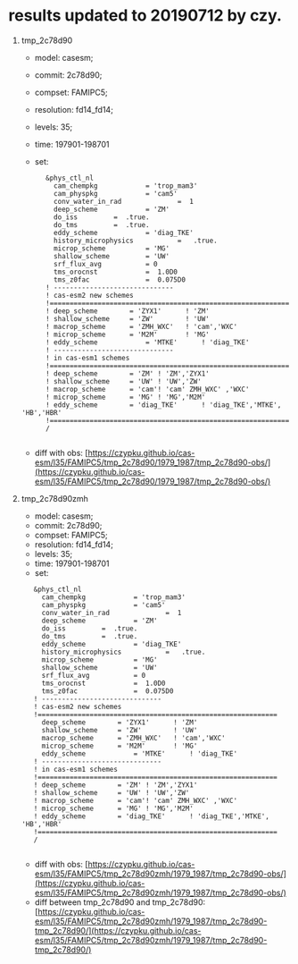# results updated to 20190712 by czy.

1.  tmp_2c78d90

    * model: casesm; 
    
    * commit: 2c78d90; 
    
    * compset: FAMIPC5; 
    
    * resolution: fd14_fd14; 
    
    * levels: 35; 
    
    * time: 197901-198701
    
    * set:
    
    ```
          &phys_ctl_nl
            cam_chempkg            = 'trop_mam3'
            cam_physpkg            = 'cam5'
            conv_water_in_rad              =  1
            deep_scheme            = 'ZM'
            do_iss         =  .true.
            do_tms         =  .true.
            eddy_scheme            = 'diag_TKE'
            history_microphysics           =   .true.
            microp_scheme          = 'MG'
            shallow_scheme         = 'UW'
            srf_flux_avg           = 0
            tms_orocnst            =  1.0D0
            tms_z0fac              =  0.075D0
          ! ------------------------------
          ! cas-esm2 new schemes
          !============================================================
          ! deep_scheme        = 'ZYX1'      ! 'ZM'
          ! shallow_scheme     = 'ZW'        ! 'UW'
          ! macrop_scheme      = 'ZMH_WXC'   ! 'cam','WXC'
          ! microp_scheme      = 'M2M'       ! 'MG'
          ! eddy_scheme            = 'MTKE'      ! 'diag_TKE'
          ! ------------------------------
          ! in cas-esm1 schemes
          !============================================================
          ! deep_scheme        = 'ZM' ! 'ZM','ZYX1'
          ! shallow_scheme     = 'UW' ! 'UW','ZW'
          ! macrop_scheme      = 'cam'! 'cam' ZMH_WXC' ,'WXC'
          ! microp_scheme      = 'MG' ! 'MG','M2M'
          ! eddy_scheme        = 'diag_TKE'      ! 'diag_TKE','MTKE', 'HB','HBR'
          !============================================================
          /
      
    ```
    
    * diff with obs: [https://czypku.github.io/cas-esm/l35/FAMIPC5/tmp_2c78d90/1979_1987/tmp_2c78d90-obs/](https://czypku.github.io/cas-esm/l35/FAMIPC5/tmp_2c78d90/1979_1987/tmp_2c78d90-obs/)



2. tmp_2c78d90zmh
   * model: casesm; 
   * commit: 2c78d90; 
   * compset: FAMIPC5; 
   * resolution: fd14_fd14; 
   * levels: 35; 
   * time: 197901-198701
   * set:

   ```
      &phys_ctl_nl
        cam_chempkg            = 'trop_mam3'
        cam_physpkg            = 'cam5'
        conv_water_in_rad              =  1
        deep_scheme            = 'ZM'
        do_iss         =  .true.
        do_tms         =  .true.
        eddy_scheme            = 'diag_TKE'
        history_microphysics           =   .true.
        microp_scheme          = 'MG'
        shallow_scheme         = 'UW'
        srf_flux_avg           = 0
        tms_orocnst            =  1.0D0
        tms_z0fac              =  0.075D0
      ! ------------------------------
      ! cas-esm2 new schemes
      !============================================================
        deep_scheme        = 'ZYX1'      ! 'ZM'
        shallow_scheme     = 'ZW'        ! 'UW'
        macrop_scheme      = 'ZMH_WXC'   ! 'cam','WXC'
        microp_scheme      = 'M2M'       ! 'MG'
        eddy_scheme            = 'MTKE'      ! 'diag_TKE'
      ! ------------------------------
      ! in cas-esm1 schemes
      !============================================================
      ! deep_scheme        = 'ZM' ! 'ZM','ZYX1'
      ! shallow_scheme     = 'UW' ! 'UW','ZW'
      ! macrop_scheme      = 'cam'! 'cam' ZMH_WXC' ,'WXC'
      ! microp_scheme      = 'MG' ! 'MG','M2M'
      ! eddy_scheme        = 'diag_TKE'      ! 'diag_TKE','MTKE', 'HB','HBR'
      !============================================================
      /
  
   ```

   - diff with obs: [https://czypku.github.io/cas-esm/l35/FAMIPC5/tmp_2c78d90zmh/1979_1987/tmp_2c78d90-obs/](https://czypku.github.io/cas-esm/l35/FAMIPC5/tmp_2c78d90zmh/1979_1987/tmp_2c78d90-obs/)
   - diff between tmp_2c78d90 and tmp_2c78d90: [https://czypku.github.io/cas-esm/l35/FAMIPC5/tmp_2c78d90zmh/1979_1987/tmp_2c78d90-tmp_2c78d90/](https://czypku.github.io/cas-esm/l35/FAMIPC5/tmp_2c78d90zmh/1979_1987/tmp_2c78d90-tmp_2c78d90/)
